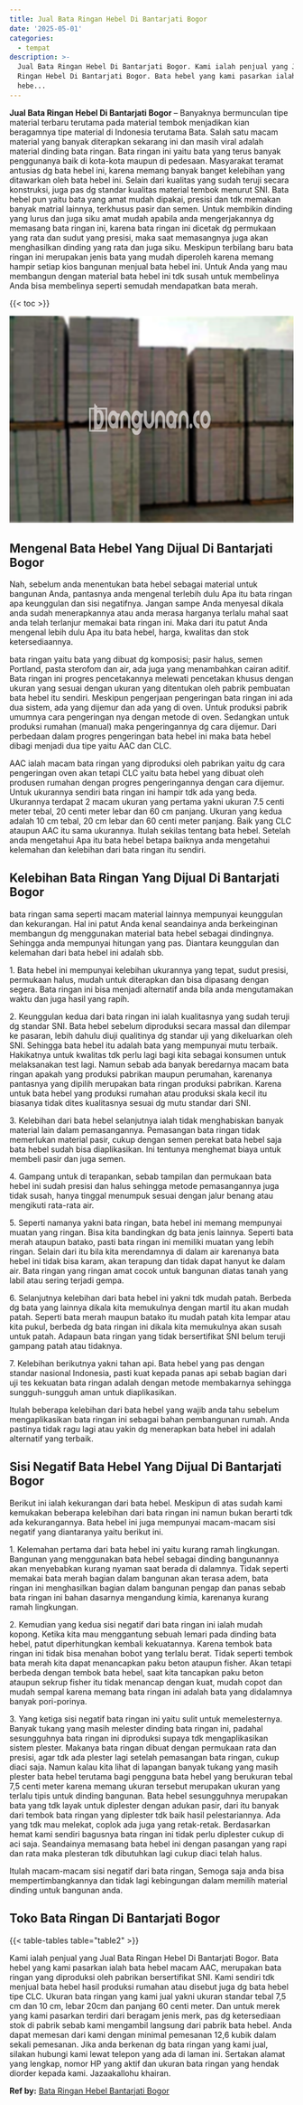 ```yaml
---
title: Jual Bata Ringan Hebel Di Bantarjati Bogor
date: '2025-05-01'
categories:
  - tempat
description: >-
  Jual Bata Ringan Hebel Di Bantarjati Bogor. Kami ialah penjual yang Jual Bata
  Ringan Hebel Di Bantarjati Bogor. Bata hebel yang kami pasarkan ialah bata
  hebe...
---
```


**Jual Bata Ringan Hebel Di Bantarjati Bogor** – Banyaknya bermunculan tipe material terbaru terutama pada material tembok menjadikan kian beragamnya tipe material di Indonesia terutama Bata. Salah satu macam material yang banyak diterapkan sekarang ini dan masih viral adalah material dinding bata ringan. Bata ringan ini yaitu bata yang terus banyak penggunanya baik di kota-kota maupun di pedesaan. Masyarakat teramat antusias dg bata hebel ini, karena memang banyak banget kelebihan yang ditawarkan oleh bata hebel ini. Selain dari kualitas yang sudah teruji secara konstruksi, juga pas dg standar kualitas material tembok menurut SNI. Bata hebel pun yaitu bata yang amat mudah dipakai, presisi dan tdk memakan banyak matrial lainnya, terkhusus pasir dan semen. Untuk membikin dinding yang lurus dan juga siku amat mudah apabila anda mengerjakannya dg memasang bata ringan ini, karena bata ringan ini dicetak dg permukaan yang rata dan sudut yang presisi, maka saat memasangnya juga akan menghasilkan dinding yang rata dan juga siku. Meskipun terbilang baru bata ringan ini merupakan jenis bata yang mudah diperoleh karena memang hampir setiap kios bangunan menjual bata hebel ini. Untuk Anda yang mau membangun dengan material bata hebel ini tdk susah untuk membelinya Anda bisa membelinya seperti semudah mendapatkan bata merah.

{{< toc >}}

![Jual Bata Ringan Hebel Di Bantarjati Bogor](/images/jual-hebel-murah-21.png)

## Mengenal Bata Hebel Yang Dijual Di Bantarjati Bogor

Nah, sebelum anda menentukan bata hebel sebagai material untuk bangunan Anda, pantasnya anda mengenal terlebih dulu Apa itu bata ringan apa keunggulan dan sisi negatifnya. Jangan sampe Anda menyesal dikala anda sudah menerapkannya atau anda merasa harganya terlalu mahal saat anda telah terlanjur memakai bata ringan ini. Maka dari itu patut Anda mengenal lebih dulu Apa itu bata hebel, harga, kwalitas dan stok ketersediaannya.

bata ringan yaitu bata yang dibuat dg komposisi; pasir halus, semen Portland, pasta sterofom dan air, ada juga yang menambahkan cairan aditif. Bata ringan ini progres pencetakannya melewati pencetakan khusus dengan ukuran yang sesuai dengan ukuran yang ditentukan oleh pabrik pembuatan bata hebel itu sendiri. Meskipun pengerjaan pengeringan bata ringan ini ada dua sistem, ada yang dijemur dan ada yang di oven. Untuk produksi pabrik umumnya cara pengeringan nya dengan metode di oven. Sedangkan untuk produksi rumahan (manual) maka pengeringannya dg cara dijemur. Dari perbedaan dalam progres pengeringan bata hebel ini maka bata hebel dibagi menjadi dua tipe yaitu AAC dan CLC.

AAC ialah macam bata ringan yang diproduksi oleh pabrikan yaitu dg cara pengeringan oven akan tetapi CLC yaitu bata hebel yang dibuat oleh produsen rumahan dengan progres pengeringannya dengan cara dijemur. Untuk ukurannya sendiri bata ringan ini hampir tdk ada yang beda. Ukurannya terdapat 2 macam ukuran yang pertama yakni ukuran 7.5 centi meter tebal, 20 centi meter lebar dan 60 cm panjang. Ukuran yang kedua adalah 10 cm tebal, 20 cm lebar dan 60 centi meter panjang. Baik yang CLC ataupun AAC itu sama ukurannya. Itulah sekilas tentang bata hebel. Setelah anda mengetahui Apa itu bata hebel betapa baiknya anda mengetahui kelemahan dan kelebihan dari bata ringan itu sendiri.

## Kelebihan Bata Ringan Yang Dijual Di Bantarjati Bogor

bata ringan sama seperti macam material lainnya mempunyai keunggulan dan kekurangan. Hal ini patut Anda kenal seandainya anda berkeinginan membangun dg menggunakan material bata hebel sebagai dindingnya. Sehingga anda mempunyai hitungan yang pas. Diantara keunggulan dan kelemahan dari bata hebel ini adalah sbb.

1\. Bata hebel ini mempunyai kelebihan ukurannya yang tepat, sudut presisi, permukaan halus, mudah untuk diterapkan dan bisa dipasang dengan segera. Bata ringan ini bisa menjadi alternatif anda bila anda mengutamakan waktu dan juga hasil yang rapih.

2\. Keunggulan kedua dari bata ringan ini ialah kualitasnya yang sudah teruji dg standar SNI. Bata hebel sebelum diproduksi secara massal dan dilempar ke pasaran, lebih dahulu diuji qualitinya dg standar uji yang dikeluarkan oleh SNI. Sehingga bata hebel itu adalah bata yang mempunyai mutu terbaik. Hakikatnya untuk kwalitas tdk perlu lagi bagi kita sebagai konsumen untuk melaksanakan test lagi. Namun sebab ada banyak beredarnya macam bata ringan apakah yang produksi pabrikan maupun perumahan, karenanya pantasnya yang dipilih merupakan bata ringan produksi pabrikan. Karena untuk bata hebel yang produksi rumahan atau produksi skala kecil itu biasanya tidak dites kualitasnya sesuai dg mutu standar dari SNI.

3\. Kelebihan dari bata hebel selanjutnya ialah tidak menghabiskan banyak material lain dalam pemasangannya. Pemasangan bata ringan tidak memerlukan material pasir, cukup dengan semen perekat bata hebel saja bata hebel sudah bisa diaplikasikan. Ini tentunya menghemat biaya untuk membeli pasir dan juga semen.

4\. Gampang untuk di terapankan, sebab tampilan dan permukaan bata hebel ini sudah presisi dan halus sehingga metode pemasangannya juga tidak susah, hanya tinggal menumpuk sesuai dengan jalur benang atau mengikuti rata-rata air.

5\. Seperti namanya yakni bata ringan, bata hebel ini memang mempunyai muatan yang ringan. Bisa kita bandingkan dg bata jenis lainnya. Seperti bata merah ataupun batako, pasti bata ringan ini memiliki muatan yang lebih ringan. Selain dari itu bila kita merendamnya di dalam air karenanya bata hebel ini tidak bisa karam, akan terapung dan tidak dapat hanyut ke dalam air. Bata ringan yang ringan amat cocok untuk bangunan diatas tanah yang labil atau sering terjadi gempa.

6\. Selanjutnya kelebihan dari bata hebel ini yakni tdk mudah patah. Berbeda dg bata yang lainnya dikala kita memukulnya dengan martil itu akan mudah patah. Seperti bata merah maupun batako itu mudah patah kita lempar atau kita pukul, berbeda dg bata ringan ini dikala kita memukulnya akan susah untuk patah. Adapaun bata ringan yang tidak bersertifikat SNI belum teruji gampang patah atau tidaknya.

7\. Kelebihan berikutnya yakni tahan api. Bata hebel yang pas dengan standar nasional Indonesia, pasti kuat kepada panas api sebab bagian dari uji tes kekuatan bata ringan adalah dengan metode membakarnya sehingga sungguh-sungguh aman untuk diaplikasikan.

Itulah beberapa kelebihan dari bata hebel yang wajib anda tahu sebelum mengaplikasikan bata ringan ini sebagai bahan pembangunan rumah. Anda pastinya tidak ragu lagi atau yakin dg menerapkan bata hebel ini adalah alternatif yang terbaik.

## Sisi Negatif Bata Hebel Yang Dijual Di Bantarjati Bogor

Berikut ini ialah kekurangan dari bata hebel. Meskipun di atas sudah kami kemukakan beberapa kelebihan dari bata ringan ini namun bukan berarti tdk ada kekurangannya. Bata hebel ini juga mempunyai macam-macam sisi negatif yang diantaranya yaitu berikut ini.

1\. Kelemahan pertama dari bata hebel ini yaitu kurang ramah lingkungan. Bangunan yang menggunakan bata hebel sebagai dinding bangunannya akan menyebabkan kurang nyaman saat berada di dalamnya. Tidak seperti memakai bata merah bagian dalam bangunan akan terasa adem, bata ringan ini menghasilkan bagian dalam bangunan pengap dan panas sebab bata ringan ini bahan dasarnya mengandung kimia, karenanya kurang ramah lingkungan.

2\. Kemudian yang kedua sisi negatif dari bata ringan ini ialah mudah kopong. Ketika kita mau menggantung sebuah lemari pada dinding bata hebel, patut diperhitungkan kembali kekuatannya. Karena tembok bata ringan ini tidak bisa menahan bobot yang terlalu berat. Tidak seperti tembok bata merah kita dapat menancapkan paku beton ataupun fisher. Akan tetapi berbeda dengan tembok bata hebel, saat kita tancapkan paku beton ataupun sekrup fisher itu tidak menancap dengan kuat, mudah copot dan mudah sempal karena memang bata ringan ini adalah bata yang didalamnya banyak pori-porinya.

3\. Yang ketiga sisi negatif bata ringan ini yaitu sulit untuk memelesternya. Banyak tukang yang masih melester dinding bata ringan ini, padahal sesungguhnya bata ringan ini diproduksi supaya tdk mengaplikasikan sistem plester. Makanya bata ringan dibuat dengan permukaan rata dan presisi, agar tdk ada plester lagi setelah pemasangan bata ringan, cukup diaci saja. Namun kalau kita lihat di lapangan banyak tukang yang masih plester bata hebel terutama bagi pengguna bata hebel yang berukuran tebal 7,5 centi meter karena memang ukuran tersebut merupakan ukuran yang terlalu tipis untuk dinding bangunan. Bata hebel sesungguhnya merupakan bata yang tdk layak untuk diplester dengan adukan pasir, dari itu banyak dari tembok bata ringan yang diplester tdk baik hasil pelestariannya. Ada yang tdk mau melekat, coplok ada juga yang retak-retak. Berdasarkan hemat kami sendiri bagusnya bata ringan ini tidak perlu diplester cukup di aci saja. Seandainya memasang bata hebel ini dengan pasangan yang rapi dan rata maka plesteran tdk dibutuhkan lagi cukup diaci telah halus.

Itulah macam-macam sisi negatif dari bata ringan, Semoga saja anda bisa mempertimbangkannya dan tidak lagi kebingungan dalam memilih material dinding untuk bangunan anda.

## Toko Bata Ringan Di Bantarjati Bogor

{{< table-tables table="table2" >}}

Kami ialah penjual yang Jual Bata Ringan Hebel Di Bantarjati Bogor. Bata hebel yang kami pasarkan ialah bata hebel macam AAC, merupakan bata ringan yang diproduksi oleh pabrikan bersertifikat SNI. Kami sendiri tdk menjual bata hebel hasil produksi rumahan atau disebut juga dg bata hebel tipe CLC. Ukuran bata ringan yang kami jual yakni ukuran standar tebal 7,5 cm dan 10 cm, lebar 20cm dan panjang 60 centi meter. Dan untuk merek yang kami pasarkan terdiri dari beragam jenis merk, pas dg ketersediaan stok di pabrik sebab kami mengambil langsung dari pabrik bata hebel. Anda dapat memesan dari kami dengan minimal pemesanan 12,6 kubik dalam sekali pemesanan. Jika anda berkenan dg bata ringan yang kami jual, silakan hubungi kami lewat telepon yang ada di laman ini. Sertakan alamat yang lengkap, nomor HP yang aktif dan ukuran bata ringan yang hendak diorder kepada kami. Jazaakallohu khairan.

**Ref by:** [Bata Ringan Hebel Bantarjati Bogor](https://id.wikipedia.org/wiki/Bata)
